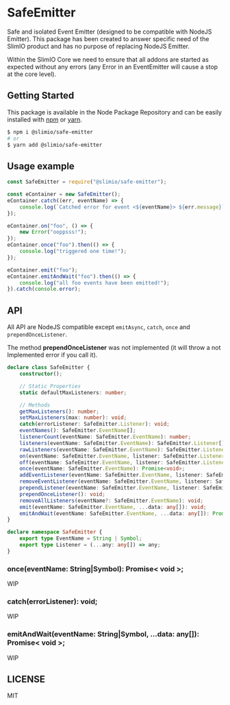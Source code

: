 # SafeEmitter
Safe and isolated Event Emitter (designed to be compatible with NodeJS Emitter). This package has been created to answer specific need of the SlimIO product and has no purpose of replacing NodeJS Emitter.

Within the SlimIO Core we need to ensure that all addons are started as expected without any errors (any Error in an EventEmitter will cause a stop at the core level).

## Getting Started

This package is available in the Node Package Repository and can be easily installed with [npm](https://docs.npmjs.com/getting-started/what-is-npm) or [yarn](https://yarnpkg.com).

```bash
$ npm i @slimio/safe-emitter
# or
$ yarn add @slimio/safe-emitter
```

## Usage example

```js
const SafeEmitter = require("@slimio/safe-emitter");

const eContainer = new SafeEmitter();
eContainer.catch((err, eventName) => {
    console.log(`Catched error for event <${eventName}> ${err.message}`);
});

eContainer.on("foo", () => {
    new Error("ooppsss!");
});
eContainer.once("foo").then(() => {
    console.log("triggered one time!");
});

eContainer.emit("foo");
eContainer.emitAndWait("foo").then(() => {
    console.log("all foo events have been emitted!");
}).catch(console.error);
```

## API

All API are NodeJS compatible except `emitAsync`, `catch`, `once` and `prependOnceListener`.

The method **prependOnceListener** was not implemented (it will throw a not Implemented error if you call it).

```ts
declare class SafeEmitter {
    constructor();

    // Static Properties
    static defaultMaxListeners: number;

    // Methods
    getMaxListeners(): number;
    setMaxListeners(max: number): void;
    catch(errorListener: SafeEmitter.Listener): void;
    eventNames(): SafeEmitter.EventName[];
    listenerCount(eventName: SafeEmitter.EventName): number;
    listeners(eventName: SafeEmitter.EventName): SafeEmitter.Listener[];
    rawListeners(eventName: SafeEmitter.EventName): SafeEmitter.Listener[];
    on(eventName: SafeEmitter.EventName, listener: SafeEmitter.Listener): void;
    off(eventName: SafeEmitter.EventName, listener: SafeEmitter.Listener): void;
    once(eventName: SafeEmitter.EventName): Promise<void>;
    addEventListener(eventName: SafeEmitter.EventName, listener: SafeEmitter.Listener): void;
    removeEventListener(eventName: SafeEmitter.EventName, listener: SafeEmitter.Listener): void;
    prependListener(eventName: SafeEmitter.EventName, listener: SafeEmitter.Listener): void;
    prependOnceListener(): void;
    removeAllListeners(eventName?: SafeEmitter.EventName): void;
    emit(eventName: SafeEmitter.EventName, ...data: any[]): void;
    emitAndWait(eventName: SafeEmitter.EventName, ...data: any[]): Promise<void>;
}

declare namespace SafeEmitter {
    export type EventName = String | Symbol;
    export type Listener = (...any: any[]) => any;
}
```

### once(eventName: String|Symbol): Promise< void >;
WIP

### catch(errorListener): void;
WIP

### emitAndWait(eventName: String|Symbol, ...data: any[]): Promise< void >;
WIP

## LICENSE
MIT
